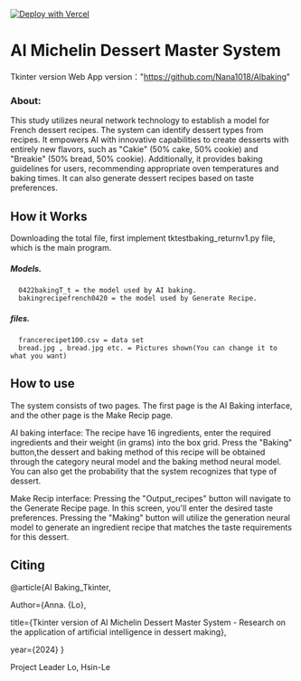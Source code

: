 [![Deploy with Vercel](https://vercel.com/button)](https://vercel.com/new/clone?repository-url=https%3A%2F%2Fgithub.com%2Fvercel%2Fexamples%2Ftree%2Fmain%2Fpython%2Fflask3&demo-title=Flask%203%20%2B%20Vercel&demo-description=Use%20Flask%203%20on%20Vercel%20with%20Serverless%20Functions%20using%20the%20Python%20Runtime.&demo-url=https%3A%2F%2Fflask3-python-template.vercel.app%2F&demo-image=https://assets.vercel.com/image/upload/v1669994156/random/flask.png)

# AI Michelin Dessert Master System

Tkinter version
Web App version："https://github.com/Nana1018/AIbaking"

### About:
This study utilizes neural network technology to establish a model for French dessert recipes. The system can identify dessert types from recipes. It empowers AI with innovative capabilities to create desserts with entirely new flavors, such as "Cakie" (50% cake, 50% cookie) and "Breakie" (50% bread, 50% cookie). Additionally, it provides baking guidelines for users, recommending appropriate oven temperatures and baking times. It can also generate dessert recipes based on taste preferences.

## How it Works

Downloading the total file,
first implement tktestbaking_returnv1.py file, which is the main program.
##### Models.
      0422bakingT_t = the model used by AI baking.
      bakingrecipefrench0420 = the model used by Generate Recipe.
##### files.
      francerecipet100.csv = data set
      bread.jpg , bread.jpg etc. = Pictures shown(You can change it to what you want)
## How to use

The system consists of two pages. The first page is the AI Baking interface, and the other page is the Make Recip page.

AI baking interface:
The recipe have 16 ingredients, enter the required ingredients and their weight (in grams) into the box grid. Press the "Baking" button,the dessert and baking method of this recipe will be obtained through the category neural model and the baking method neural model. You can also get the probability that the system recognizes that type of dessert.

Make Recip interface:
Pressing the "Output_recipes" button will navigate to the Generate Recipe page. In this screen, you'll enter the desired taste preferences. Pressing the "Making" button will utilize the generation neural model to generate an ingredient recipe that matches the taste requirements for this dessert.
      
## Citing

@article{AI Baking_Tkinter,

Author={Anna. {Lo},

title={Tkinter version of AI Michelin Dessert Master System - Research on the application of artificial intelligence in dessert making},

year={2024} }

Project Leader
Lo, Hsin-Le

